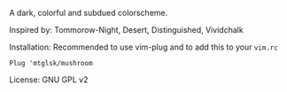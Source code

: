 A dark, colorful and subdued colorscheme.

Inspired by: Tommorow-Night, Desert, Distinguished, Vividchalk

Installation:
Recommended to use vim-plug and to add this to your `vim.rc`

`Plug 'mtglsk/mushroom`

License: GNU GPL v2
